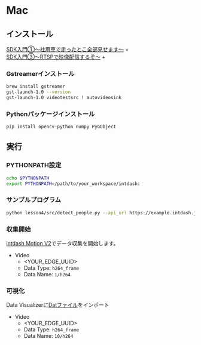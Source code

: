 # Mac

## インストール
[SDK入門①〜社用車で走ったとこ全部見せます〜](../../lesson1/docs/setup_mac.md) +<br>
[SDK入門③〜RTSPで映像配信するぞ〜](../../lesson3/docs/setup_mac.md) +

### Gstreamerインストール
```sh
brew install gstreamer
gst-launch-1.0 --version
gst-launch-1.0 videotestsrc ! autovideosink
```
### Pythonパッケージインストール
```sh
pip install opencv-python numpy PyGObject
```

## 実行

### PYTHONPATH設定
```sh
echo $PYTHONPATH
export PYTHONPATH=/path/to/your_workspace/intdash:
```

### サンプルプログラム
```sh
python lesson4/src/detect_people.py --api_url https://example.intdash.jp --api_token <YOUR_API_TOKEN> --project_uuid <YOUR_PROJECT_UUID> --edge_uuid <YOUR_EDGE_UUID> --dst_edge_uuid <YOUR_DST_EDGE_UUID>
```

### 収集開始
[intdash Motion V2](https://apps.apple.com/in/app/intdash-motion-v2/id1632857226)でデータ収集を開始します。

- Video
  - <YOUR_EDGE_UUID>
  - Data Type: `h264_frame`
  - Data Name: `1/h264`


### 可視化
Data Visualizerに[Datファイル](../dat/Detect%20People.dat)をインポート
- Video
  - <YOUR_EDGE_UUID>
  - Data Type: `h264_frame`
  - Data Name: `10/h264`
